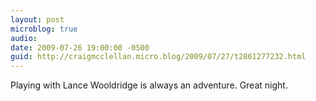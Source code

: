 ```yaml
---
layout: post
microblog: true
audio: 
date: 2009-07-26 19:00:00 -0500
guid: http://craigmcclellan.micro.blog/2009/07/27/t2861277232.html
---
```

Playing with Lance Wooldridge is always an adventure. Great night.
